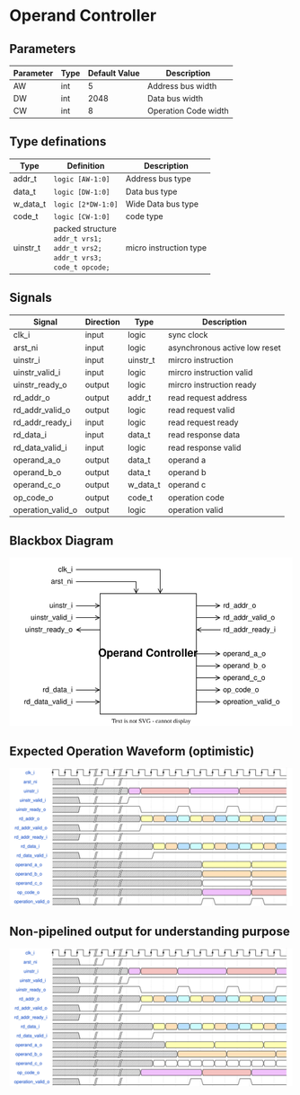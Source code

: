 # Operand Controller

## Parameters
| Parameter | Type | Default Value | Description             |
|-----------|------|---------------|-------------------------|
| AW        | int  | 5             | Address bus width       |
| DW        | int  | 2048          | Data bus width          |
| CW        | int  | 8             | Operation Code width    |

## Type definations
| Type     | Definition         | Description        |
|----------|--------------------|--------------------|
| addr_t   | `logic [AW-1:0]`   | Address bus type   |
| data_t   | `logic [DW-1:0]`   | Data bus type      |
| w_data_t | `logic [2*DW-1:0]` | Wide Data bus type |
| code_t   | `logic [CW-1:0]`   | code type          |
| uinstr_t | packed structure<br> `addr_t vrs1;` <br> `addr_t vrs2;` <br> `addr_t vrs3;` <br> `code_t opcode;` | micro instruction type |

## Signals
| Signal            | Direction | Type     | Description                   |
|-------------------|-----------|----------|-------------------------------|
| clk_i             | input     | logic    | sync clock                    |
| arst_ni           | input     | logic    | asynchronous active low reset |
| uinstr_i          | input     | uinstr_t | mircro instruction            |
| uinstr_valid_i    | input     | logic    | mircro instruction valid      |
| uinstr_ready_o    | output    | logic    | mircro instruction ready      |
| rd_addr_o         | output    | addr_t   | read request address          |
| rd_addr_valid_o   | output    | logic    | read request valid            |
| rd_addr_ready_i   | input     | logic    | read request ready            |
| rd_data_i         | input     | data_t   | read response data            |
| rd_data_valid_i   | input     | logic    | read response valid           |
| operand_a_o       | output    | data_t   | operand a                     |
| operand_b_o       | output    | data_t   | operand b                     |
| operand_c_o       | output    | w_data_t | operand c                     |
| op_code_o         | output    | code_t   | operation code                |
| operation_valid_o | output    | logic    | operation valid               |

## Blackbox Diagram
<img src="docs/diagrams/top.svg">

## Expected Operation Waveform (optimistic)
<img src="docs/diagrams/wavefrom_pipelined.svg">

## Non-pipelined output for understanding purpose
<img src="docs/diagrams/wavefrom_non_pipelined.svg">
